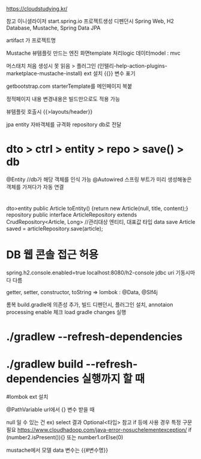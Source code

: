 https://cloudstudying.kr/

참고 이니셜라이저
start.spring.io
	프로젝트생성 디펜던시 Spring Web, H2 Database, Mustache, Spring Data JPA

artifact 가 프로젝트명

Mustache 뷰템플릿 만드는 엔진
화면template 처리logic 데이터model : mvc

머스태치 처음 생성시 못 읽음 > 플러그인 (인텔리-help-action-plugins-marketplace-mustache-install)
	ext 설치
	{{}} 변수 표기

getbootstrap.com
	starterTemplate를 메인페이지 복붙

정적페이지 내용 변경내용은 빌드만으로도 적용 가능

뷰템플릿 호출시 {{>layouts/header}}

jpa
	entity 자바객체를 규격화
	repository db로 전달
# dto > ctrl > entity > repo > save() > db

@Entity //db가 해당 객체를 인식 가능
@Autowired 스프링 부트가 미리 생성해놓은 객체를 가져다가 자동 연결

#
dto>entity
public Article toEntity() {return new Article(null, title, content);}
repository
public interface ArticleRepository extends CrudRepository<Article, Long> //관리대상 엔티티, 대표값 타입
data save
Article saved = articleRepository.save(article);

# DB 웹 콘솔 접근 허용
spring.h2.console.enabled=true
localhost:8080/h2-console
	jdbc uri 기동시마다 다름

getter, setter, constructor, toString =>
	lombok : @Data, @Slf4j

롬복
build.gradle에 의존성 추가, 빌드 디펜던시, 플러그인 설치, annotaion processing enable 체크
	load gradle changes 실행
#		./gradlew --refresh-dependencies
#		./gradlew build --refresh-dependencies 실행까지 할 때

#lombok ext 설치

@PathVariable
	 url에서 {} 변수 받을 때

null 일 수 있는 건 ex) select 결과
	Optional<타입>
	참고 if 등에 사용 경우 특정 구문필요
		https://www.cloudhadoop.com/java-error-nosuchelementexception/
			if (number2.isPresent()){}
			또는 number1.orElse(0)

mustache에서 모델 data 변수는 {{#변수명}}
